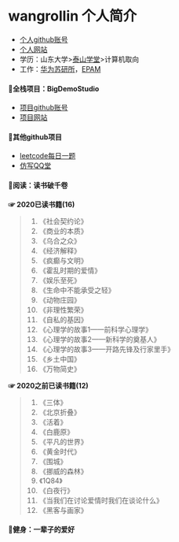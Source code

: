 # wangrollin 个人简介
- [个人github账号](https://github.com/wangrollin)
- [个人网站](https://wangrollin.com)
- 学历：山东大学>[泰山学堂](https://www.tsxt.sdu.edu.cn/)>计算机取向
- 工作：[华为苏研所](https://www.huawei.com/)，[EPAM](https://www.epam.com/)

#### 🍖全栈项目：BigDemoStudio
- [项目github账号](https://github.com/BigDemoStudio/)
- [项目网站](https://wangrollin.com)


#### 🍖其他github项目
- [leetcode每日一题](https://github.com/wangrollin/leetcode)
- [仿写QQ堂](https://github.com/wangrollin/QQTang4.0)


#### 🍖阅读：读书破千卷
**☞ 2020已读书籍(16)**
> 1. 《社会契约论》
> 2. 《商业的本质》
> 3. 《乌合之众》
> 4. 《经济解释》
> 5. 《疯癫与文明》
> 6. 《霍乱时期的爱情》
> 7. 《娱乐至死》
> 8. 《生命中不能承受之轻》
> 9. 《动物庄园》
> 10. 《非理性繁荣》
> 11. 《自私的基因》
> 12. 《心理学的故事1——前科学心理学》
> 13. 《心理学的故事2——新科学的奠基人》
> 14. 《心理学的故事3——开路先锋及行家里手》
> 15. 《乡土中国》
> 16. 《万物简史》

**☞ 2020之前已读书籍(12)**
> 1. 《三体》
> 2. 《北京折叠》
> 3. 《活着》
> 4. 《白鹿原》
> 5. 《平凡的世界》
> 6. 《黄金时代》
> 7. 《围城》
> 8. 《挪威的森林》
> 9. 《1Q84》
> 10. 《白夜行》
> 11. 《当我们在讨论爱情时我们在谈论什么》
> 12. 《黑客与画家》

#### 🍖健身：一辈子的爱好
